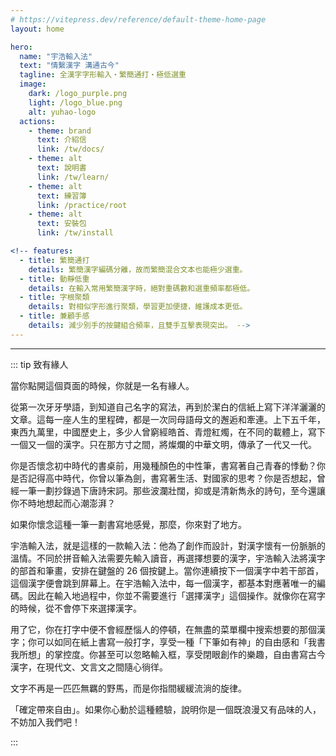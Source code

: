 ```yaml
---
# https://vitepress.dev/reference/default-theme-home-page
layout: home

hero:
  name: "宇浩輸入法"
  text: "情繫漢字 溝通古今"
  tagline: 全漢字字形輸入・繁簡通打・極低選重
  image:
    dark: /logo_purple.png
    light: /logo_blue.png
    alt: yuhao-logo
  actions:
    - theme: brand
      text: 介紹信
      link: /tw/docs/
    - theme: alt
      text: 說明書
      link: /tw/learn/
    - theme: alt
      text: 練習簿
      link: /practice/root
    - theme: alt
      text: 安裝包
      link: /tw/install

<!-- features:
  - title: 繁簡通打
    details: 繁簡漢字編碼分離，故而繁簡混合文本也能極少選重。
  - title: 動靜低重
    details: 在輸入常用繁簡漢字時，絕對重碼數和選重頻率都極低。
  - title: 字根聚類
    details: 對相似字形進行聚類，學習更加便捷，維護成本更低。
  - title: 兼顧手感
    details: 減少別手的按鍵組合頻率，且雙手互擊表現突出。 -->
---
```


<script setup>
import Search from '@/search/FetchSearch.vue'
</script>
<Search zigenUrl="/zigen-star.csv" supplement />

---

::: tip 致有緣人

當你點開這個頁面的時候，你就是一名有緣人。

從第一次牙牙學語，到知道自己名字的寫法，再到於潔白的信紙上寫下洋洋灑灑的文章。這每一座人生的里程碑，都是一次同母語母文的邂逅和牽連。上下五千年，東西九萬里，中國歷史上，多少人曾窮經皓首、青燈紅燭，在不同的載體上，寫下一個又一個的漢字。只在那方寸之間，將燦爛的中華文明，傳承了一代又一代。

你是否懷念初中時代的書桌前，用幾種顏色的中性筆，書寫著自己青春的悸動？你是否記得高中時代，你曾以筆為劍，書寫著生活、對國家的思考？你是否想起，曾經一筆一劃抄錄過下唐詩宋詞。那些波瀾壯闊，抑或是清新雋永的詩句，至今還讓你不時地想起而心潮澎湃？

如果你懷念這種一筆一劃書寫地感覺，那麼，你來對了地方。

宇浩輸入法，就是這樣的一款輸入法：他為了創作而設計，對漢字懷有一份脈脈的溫情。不同於拼音輸入法需要先輸入讀音，再選擇想要的漢字，宇浩輸入法將漢字的部首和筆畫，安排在鍵盤的 26 個按鍵上。當你連續按下一個漢字中若干部首，這個漢字便會跳到屏幕上。在宇浩輸入法中，每一個漢字，都基本對應著唯一的編碼。因此在輸入地過程中，你並不需要進行「選擇漢字」這個操作。就像你在寫字的時候，從不會停下來選擇漢字。

用了它，你在打字中便不會經歷惱人的停頓，在無盡的菜單欄中搜索想要的那個漢字；你可以如同在紙上書寫一般打字，享受一種「下筆如有神」的自由感和「我書我所想」的掌控度。你甚至可以忽略輸入框，享受閉眼創作的樂趣，自由書寫古今漢字，在現代文、文言文之間隨心徜徉。

文字不再是一匹匹無羈的野馬，而是你指間緩緩流淌的旋律。

「確定帶來自由」。如果你心動於這種體驗，說明你是一個既浪漫又有品味的人，不妨加入我們吧！

:::